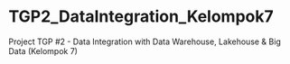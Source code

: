 # TGP2_DataIntegration_Kelompok7
Project TGP #2 - Data Integration with Data Warehouse, Lakehouse &amp; Big Data (Kelompok 7)
